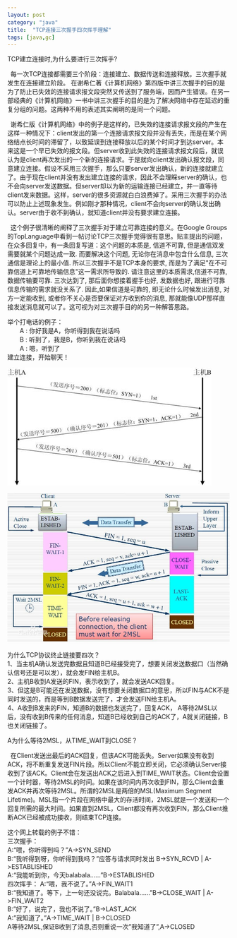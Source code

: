 ```yaml
---
layout: post
category: "java"
title:  "TCP连接三次握手四次挥手理解"
tags: [java,gc]
---
```


TCP建立连接时,为什么要进行三次挥手?  
  
&#8194;每一次TCP连接都需要三个阶段：连接建立、数据传送和连接释放。三次握手就发生在连接建立阶段。 在谢希仁著《计算机网络》第四版中讲三次握手的目的是为了防止已失效的连接请求报文段突然又传送到了服务端，因而产生错误。在另一部经典的《计算机网络》一书中讲三次握手的目的是为了解决网络中存在延迟的重复分组的问题。这两种不用的表述其实阐明的是同一个问题。  

&#8194;谢希仁版《计算机网络》中的例子是这样的，已失效的连接请求报文段的产生在这样一种情况下：client发出的第一个连接请求报文段并没有丢失，而是在某个网络结点长时间的滞留了，以致延误到连接释放以后的某个时间才到达server。本来这是一个早已失效的报文段。但server收到此失效的连接请求报文段后，就误认为是client再次发出的一个新的连接请求。于是就向client发出确认报文段，同意建立连接。假设不采用三次握手，那么只要server发出确认，新的连接就建立了。由于现在client并没有发出建立连接的请求，因此不会理睬server的确认，也不会向server发送数据。但server却以为新的运输连接已经建立，并一直等待client发来数据。这样，server的很多资源就白白浪费掉了。采用三次握手的办法可以防止上述现象发生。例如刚才那种情况，client不会向server的确认发出确认。server由于收不到确认，就知道client并没有要求建立连接。  

&#8194;这个例子很清晰的阐释了三次握手对于建立可靠连接的意义。在Google Groups的TopLanguage中看到一帖讨论TCP三次握手觉得很有意思。贴主提出的问题，在众多回复中，有一条回复写道：这个问题的本质是, 信道不可靠, 但是通信双发需要就某个问题达成一致. 而要解决这个问题, 无论你在消息中包含什么信息, 三次通信是理论上的最小值. 所以三次握手不是TCP本身的要求, 而是为了满足"在不可靠信道上可靠地传输信息"这一需求所导致的. 请注意这里的本质需求,信道不可靠, 数据传输要可靠. 三次达到了, 那后面你想接着握手也好, 发数据也好, 跟进行可靠信息传输的需求就没关系了. 因此,如果信道是可靠的, 即无论什么时候发出消息, 对方一定能收到, 或者你不关心是否要保证对方收到你的消息, 那就能像UDP那样直接发送消息就可以了。这可视为对三次握手目的的另一种解答思路。  

举个打电话的例子：  
　　A : 你好我是A，你听得到我在说话吗  
　　B : 听到了，我是B，你听到我在说话吗  
　　A : 嗯，听到了  
建立连接，开始聊天！  

![root](https://github.com/wuukee/wuukee.github.io/raw/master/images/tcp_begin.jpeg)

![root](https://github.com/wuukee/wuukee.github.io/raw/master/images/tcp_close.jpeg)  

为什么TCP协议终止链接要四次？   
1、当主机A确认发送完数据且知道B已经接受完了，想要关闭发送数据口（当然确认信号还是可以发），就会发FIN给主机B。  
2、主机B收到A发送的FIN，表示收到了，就会发送ACK回复。  
3、但这是B可能还在发送数据，没有想要关闭数据口的意思，所以FIN与ACK不是同时发送的，而是等到B数据发送完了，才会发送FIN给主机A。  
4、A收到B发来的FIN，知道B的数据也发送完了，回复ACK， A等待2MSL以后，没有收到B传来的任何消息，知道B已经收到自己的ACK了，A就关闭链接，B也关闭链接了。  

A为什么等待2MSL，从TIME_WAIT到CLOSE？  

&#8194;在Client发送出最后的ACK回复，但该ACK可能丢失。Server如果没有收到ACK，将不断重复发送FIN片段。所以Client不能立即关闭，它必须确认Server接收到了该ACK。Client会在发送出ACK之后进入到TIME_WAIT状态。Client会设置一个计时器，等待2MSL的时间。如果在该时间内再次收到FIN，那么Client会重发ACK并再次等待2MSL。所谓的2MSL是两倍的MSL(Maximum Segment Lifetime)。MSL指一个片段在网络中最大的存活时间，2MSL就是一个发送和一个回复所需的最大时间。如果直到2MSL，Client都没有再次收到FIN，那么Client推断ACK已经被成功接收，则结束TCP连接。  
 
这个网上转载的例子不错：  
三次握手：  
A:“喂，你听得到吗？”A->SYN_SEND  
B:“我听得到呀，你听得到我吗？”应答与请求同时发出 B->SYN_RCVD | A->ESTABLISHED  
A:“我能听到你，今天balabala……”B->ESTABLISHED  
四次挥手：
A:“喂，我不说了。”A->FIN_WAIT1  
B:“我知道了。等下，上一句还没说完。Balabala……”B->CLOSE_WAIT | A->FIN_WAIT2  
B:”好了，说完了，我也不说了。”B->LAST_ACK  
A:”我知道了。”A->TIME_WAIT | B->CLOSED  
A等待2MSL,保证B收到了消息,否则重说一次”我知道了”,A->CLOSED
